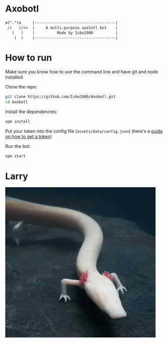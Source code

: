 # Axobotl

```
≽(^.^)≼     |------------------------------------|
 /(   )/<>  |     A multi-purpose axolotl bot    |
   (   )    |          Made by Isbo2000          |
    (  )    |------------------------------------|
```

# How to run

Make sure you know how to use the command line and have git and node installed.

Clone the repo:

```sh
git clone https://github.com/Isbo2000/Axobotl.git
cd Axobotl
```

Install the dependencies:

```sh
npm install
```

Put your token into the config file (`assets/data/config.json`) (here's a [guide on how to get a token](https://github.com/reactiflux/discord-irc/wiki/Creating-a-discord-bot-&-getting-a-token))

Run the bot:

```sh
npm start
```

# Larry

![Larry](assets/imagecommands/larry/Larry.png)
